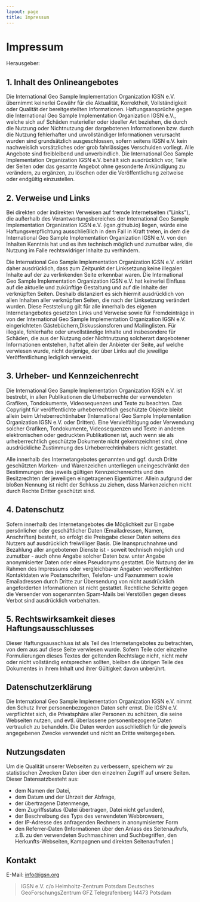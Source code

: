 ```yaml
---
layout: page
title: Impressum
---
```


# Impressum #

Herausgeber:

## 1. Inhalt des Onlineangebotes ##

Die International Geo Sample Implementation Organization IGSN e.V. übernimmt keinerlei Gewähr für die Aktualität, Korrektheit, Vollständigkeit oder Qualität der bereitgestellten Informationen. Haftungsansprüche gegen die International Geo Sample Implementation Organization IGSN e.V., welche sich auf Schäden materieller oder ideeller Art beziehen, die durch die Nutzung oder Nichtnutzung der dargebotenen Informationen bzw. durch die Nutzung fehlerhafter und unvollständiger Informationen verursacht wurden sind grundsätzlich ausgeschlossen, sofern seitens IGSN e.V. kein nachweislich vorsätzliches oder grob fahrlässiges Verschulden vorliegt. Alle Angebote sind freibleibend und unverbindlich. Die International Geo Sample Implementation Organization IGSN e.V. behält sich ausdrücklich vor, Teile der Seiten oder das gesamte Angebot ohne gesonderte Ankündigung zu verändern, zu ergänzen, zu löschen oder die Veröffentlichung zeitweise oder endgültig einzustellen.

## 2. Verweise und Links ##

Bei direkten oder indirekten Verweisen auf fremde Internetseiten ("Links"), die außerhalb des Verantwortungsbereiches der International Geo Sample Implementation Organization IGSN e.V. (igsn.github.io) liegen, würde eine Haftungsverpflichtung ausschließlich in dem Fall in Kraft treten, in dem die International Geo Sample Implementation Organization IGSN e.V. von den Inhalten Kenntnis hat und es ihm technisch möglich und zumutbar wäre, die Nutzung im Falle rechtswidriger Inhalte zu verhindern.

Die International Geo Sample Implementation Organization IGSN e.V. erklärt daher ausdrücklich, dass zum Zeitpunkt der Linksetzung keine illegalen Inhalte auf der zu verlinkenden Seite erkennbar waren. Die International Geo Sample Implementation Organization IGSN e.V. hat keinerlei Einfluss auf die aktuelle und zukünftige Gestaltung und auf die Inhalte der verknüpften Seiten. Deshalb distanziert es sich hiermit ausdrücklich von allen Inhalten aller verknüpften Seiten, die nach der Linksetzung verändert wurden. Diese Feststellung gilt für alle innerhalb des eigenen Internetangebotes gesetzten Links und Verweise sowie für Fremdeinträge in von der International Geo Sample Implementation Organization IGSN e.V. eingerichteten Gästebüchern,Diskussionsforen und Mailinglisten. Für illegale, fehlerhafte oder unvollständige Inhalte und insbesondere für Schäden, die aus der Nutzung oder Nichtnutzung solcherart dargebotener Informationen entstehen, haftet allein der Anbieter der Seite, auf welche verwiesen wurde, nicht derjenige, der über Links auf die jeweilige Veröffentlichung lediglich verweist.

## 3. Urheber- und Kennzeichenrecht ##

Die International Geo Sample Implementation Organization IGSN e.V. ist bestrebt, in allen Publikationen die Urheberrechte der verwendeten Grafiken, Tondokumente, Videosequenzen und Texte zu beachten. Das Copyright für veröffentlichte urheberrechtlich geschützte Objekte bleibt allein beim Urheberrechtinhaber (International Geo Sample Implementation Organization IGSN e.V. oder Dritten). Eine Vervielfältigung oder Verwendung solcher Grafiken, Tondokumente, Videosequenzen und Texte in anderen elektronischen oder gedruckten Publikationen ist, auch wenn sie als urheberrechtlich geschützte Dokumente nicht gekennzeichnet sind, ohne ausdrückliche Zustimmung des Urheberrechtinhabers nicht gestattet.

Alle innerhalb des Internetangebotes genannten und ggf. durch Dritte geschützten Marken- und Warenzeichen unterliegen uneingeschränkt den Bestimmungen des jeweils gültigen Kennzeichenrechts und den Besitzrechten der jeweiligen eingetragenen Eigentümer. Allein aufgrund der bloßen Nennung ist nicht der Schluss zu ziehen, dass Markenzeichen nicht durch Rechte Dritter geschützt sind.

## 4. Datenschutz ##

Sofern innerhalb des Internetangebotes die Möglichkeit zur Eingabe persönlicher oder geschäftlicher Daten (Emailadressen, Namen, Anschriften) besteht, so erfolgt die Preisgabe dieser Daten seitens des Nutzers auf ausdrücklich freiwilliger Basis. Die Inanspruchnahme und Bezahlung aller angebotenen Dienste ist - soweit technisch möglich und zumutbar - auch ohne Angabe solcher Daten bzw. unter Angabe anonymisierter Daten oder eines Pseudonyms gestattet. Die Nutzung der im Rahmen des Impressums oder vergleichbarer Angaben veröffentlichten Kontaktdaten wie Postanschriften, Telefon- und Faxnummern sowie Emailadressen durch Dritte zur Übersendung von nicht ausdrücklich angeforderten Informationen ist nicht gestattet. Rechtliche Schritte gegen die Versender von sogenannten Spam-Mails bei Verstößen gegen dieses Verbot sind ausdrücklich vorbehalten.

## 5. Rechtswirksamkeit dieses Haftungsausschlusses ##

Dieser Haftungsausschluss ist als Teil des Internetangebotes zu betrachten, von dem aus auf diese Seite verwiesen wurde. Sofern Teile oder einzelne Formulierungen dieses Textes der geltenden Rechtslage nicht, nicht mehr oder nicht vollständig entsprechen sollten, bleiben die übrigen Teile des Dokumentes in ihrem Inhalt und ihrer Gültigkeit davon unberührt.

## Datenschutzerklärung #

Die International Geo Sample Implementation Organization IGSN e.V. nimmt den Schutz Ihrer personenbezogenen Daten sehr ernst. Die IGSN e.V. verpflichtet sich, die Privatsphäre aller Personen zu schützen, die seine Webseiten nutzen, und evtl. überlassene personenbezogene Daten vertraulich zu behandeln. Die Daten werden ausschließlich für die jeweils angegebenen Zwecke verwendet und nicht an Dritte weitergegeben.

## Nutzungsdaten ##

Um die Qualität unserer Webseiten zu verbessern, speichern wir zu statistischen Zwecken Daten über den einzelnen Zugriff auf unsere Seiten. Dieser Datensatzbesteht aus:

* dem Namen der Datei,
* dem Datum und der Uhrzeit der Abfrage,
* der übertragene Datenmenge,
* dem Zugriffsstatus (Datei übertragen, Datei nicht gefunden),
* der Beschreibung des Typs des verwendeten Webbrowsers,
* der IP-Adresse des anfragenden Rechners in anonymisierter Form
* den Referrer-Daten (Informationen über den Anlass des Seitenaufrufs, z.B. zu den verwendeten Suchmaschinen und Suchbegriffen, den Herkunfts-Webseiten, Kampagnen und direkten Seitenaufrufen.)
	
## Kontakt ##

E-Mail: info@igsn.org

> IGSN e.V.
> c/o Helmholtz-Zentrum Potsdam Deutsches GeoForschungsZentrum GFZ
> Telegrafenberg
> 14473 Potsdam